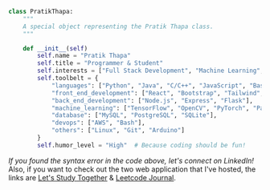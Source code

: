 ```python
class PratikThapa:
    """
    A special object representing the Pratik Thapa class.
    """

    def __init__(self)
        self.name = "Pratik Thapa"
        self.title = "Programmer & Student"
        self.interests = ["Full Stack Development", "Machine Learning", "Open Source"]
        self.toolbelt = {
            "languages": ["Python", "Java", "C/C++", "JavaScript", "Bash"],
            "front_end_development": ["React", "Bootstrap", "Tailwind", "Sass", "CSS", "HTML"],
            "back_end_development": ["Node.js", "Express", "Flask"],
            "machine_learning": ["TensorFlow", "OpenCV", "PyTorch", "Pandas", "scikit-learn"],
            "database": ["MySQL", "PostgreSQL", "SQLite"],
            "devops": ["AWS", "Bash"],
            "others": ["Linux", "Git", "Arduino"]
        }
        self.humor_level = "High"  # Because coding should be fun!
```
*If you found the syntax error in the code above, let's connect on LinkedIn!* <br>
Also, if you want to check out the two web application that I've hosted, the links are <a href='http://www.letsstudytogether.net'>Let's Study Together</a> & <a href='http://www.leetcodejournal.com'>Leetcode Journal</a>.
